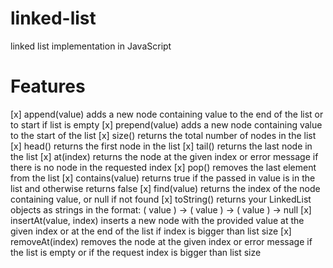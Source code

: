 # linked-list

linked list implementation in JavaScript

# Features

[x] append(value) adds a new node containing value to the end of the list or to start if list is empty
[x] prepend(value) adds a new node containing value to the start of the list
[x] size() returns the total number of nodes in the list
[x] head() returns the first node in the list
[x] tail() returns the last node in the list
[x] at(index) returns the node at the given index or error message if there is no node in the requested index
[x] pop() removes the last element from the list
[x] contains(value) returns true if the passed in value is in the list and otherwise returns false
[x] find(value) returns the index of the node containing value, or null if not found
[x] toString() returns your LinkedList objects as strings in the format: ( value ) -> ( value ) -> ( value ) -> null
[x] insertAt(value, index) inserts a new node with the provided value at the given index or at the end of the list if index is bigger than list size
[x] removeAt(index) removes the node at the given index or error message if the list is empty or if the request index is bigger than list size

